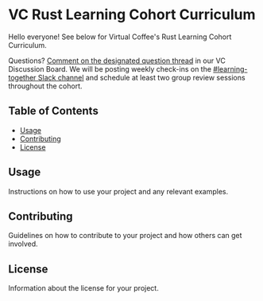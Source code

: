 # VC Rust Learning Cohort Curriculum

Hello everyone! See below for Virtual Coffee's Rust Learning Cohort Curriculum.

Questions? [Comment on the designated question thread](https://github.com/orgs/Virtual-Coffee/discussions/1122#discussioncomment-8348207) in our VC Discussion Board. We will be posting weekly check-ins on the [#learning-together Slack channel](https://virtual-coffee-group.slack.com/archives/C029MJ4E327) and schedule at least two group review sessions throughout the cohort.

## Table of Contents

- [Usage](#usage)
- [Contributing](#contributing)
- [License](#license)

## Usage

Instructions on how to use your project and any relevant examples.

## Contributing

Guidelines on how to contribute to your project and how others can get involved.

## License

Information about the license for your project.
